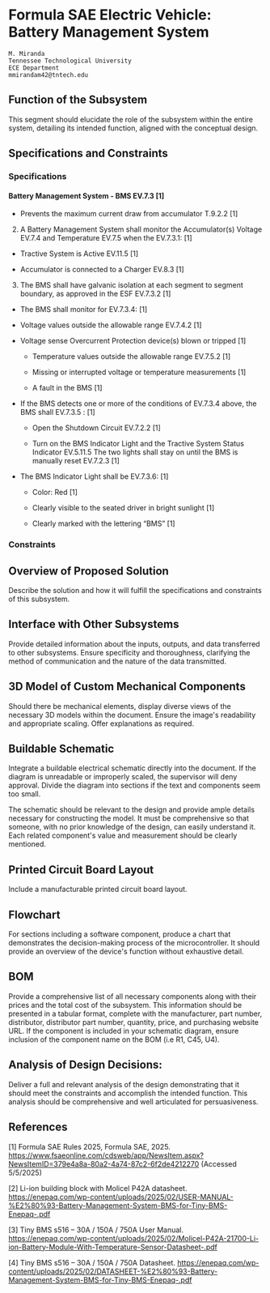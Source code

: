 # Formula SAE Electric Vehicle: Battery Management System
```
M. Miranda
Tennessee Technological University 
ECE Department 
mmirandam42@tntech.edu
```
## Function of the Subsystem

This segment should elucidate the role of the subsystem within the entire system, detailing its intended function, aligned with the conceptual design.


## Specifications and Constraints

### Specifications

   #### Battery Management System - BMS EV.7.3 [1]

   - Prevents the maximum current draw from accumulator T.9.2.2 [1]

   2. A Battery Management System shall monitor the Accumulator(s) Voltage EV.7.4 and Temperature EV.7.5 when the EV.7.3.1:  [1]

   - Tractive System is Active EV.11.5  [1]

   - Accumulator is connected to a Charger EV.8.3  [1]

   3. The BMS shall have galvanic isolation at each segment to segment boundary, as approved in the ESF EV.7.3.2 [1]

   - The BMS shall monitor for EV.7.3.4: [1]

   - Voltage values outside the allowable range EV.7.4.2 [1]

   - Voltage sense Overcurrent Protection device(s) blown or tripped [1]

      - Temperature values outside the allowable range EV.7.5.2 [1]

      - Missing or interrupted voltage or temperature measurements [1]

      - A fault in the BMS [1]

   - If the BMS detects one or more of the conditions of EV.7.3.4 above, the BMS shall EV.7.3.5 : [1]

      - Open the Shutdown Circuit EV.7.2.2 [1]

      - Turn on the BMS Indicator Light and the Tractive System Status Indicator EV.5.11.5 The two lights shall stay on 
        until the BMS is manually reset EV.7.2.3 [1]

   - The BMS Indicator Light shall be EV.7.3.6: [1]

      - Color: Red [1]

      - Clearly visible to the seated driver in bright sunlight [1]

      - Clearly marked with the lettering “BMS” [1]


### Constraints


## Overview of Proposed Solution

Describe the solution and how it will fulfill the specifications and constraints of this subsystem.


## Interface with Other Subsystems

Provide detailed information about the inputs, outputs, and data transferred to other subsystems. Ensure specificity and thoroughness, clarifying the method of communication and the nature of the data transmitted.


## 3D Model of Custom Mechanical Components

Should there be mechanical elements, display diverse views of the necessary 3D models within the document. Ensure the image's readability and appropriate scaling. Offer explanations as required.


## Buildable Schematic 

Integrate a buildable electrical schematic directly into the document. If the diagram is unreadable or improperly scaled, the supervisor will deny approval. Divide the diagram into sections if the text and components seem too small.

The schematic should be relevant to the design and provide ample details necessary for constructing the model. It must be comprehensive so that someone, with no prior knowledge of the design, can easily understand it. Each related component's value and measurement should be clearly mentioned.


## Printed Circuit Board Layout

Include a manufacturable printed circuit board layout.


## Flowchart

For sections including a software component, produce a chart that demonstrates the decision-making process of the microcontroller. It should provide an overview of the device's function without exhaustive detail.


## BOM

Provide a comprehensive list of all necessary components along with their prices and the total cost of the subsystem. This information should be presented in a tabular format, complete with the manufacturer, part number, distributor, distributor part number, quantity, price, and purchasing website URL. If the component is included in your schematic diagram, ensure inclusion of the component name on the BOM (i.e R1, C45, U4).

## Analysis of Design Decisions:

Deliver a full and relevant analysis of the design demonstrating that it should meet the constraints and accomplish the intended function. This analysis should be comprehensive and well articulated for persuasiveness.

## References

[1] Formula SAE Rules 2025, Formula SAE, 2025. https://www.fsaeonline.com/cdsweb/app/NewsItem.aspx?NewsItemID=379e4a8a-80a2-4a74-87c2-6f2de4212270 (Accessed 5/5/2025)

[2] Li-ion building block with Molicel P42A datasheet. https://enepaq.com/wp-content/uploads/2025/02/USER-MANUAL-%E2%80%93-Battery-Management-System-BMS-for-Tiny-BMS-Enepaq-.pdf

[3] Tiny BMS s516 – 30A / 150A / 750A User Manual. https://enepaq.com/wp-content/uploads/2025/02/Molicel-P42A-21700-Li-ion-Battery-Module-With-Temperature-Sensor-Datasheet-.pdf

[4] Tiny BMS s516 – 30A / 150A / 750A Datasheet. https://enepaq.com/wp-content/uploads/2025/02/DATASHEET-%E2%80%93-Battery-Management-System-BMS-for-Tiny-BMS-Enepaq-.pdf
